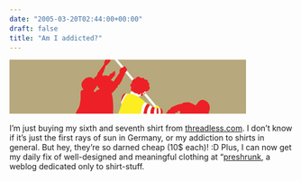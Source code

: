 ```yaml
---
date: "2005-03-20T02:44:00+00:00"
draft: false
title: "Am I addicted?"
---
```

![.](/images/old/blog_threadless.jpg ".")

I’m just buying my sixth and seventh shirt from
[threadless.com](http://www.threadless.com). I don’t know if it’s
just the first rays of sun in Germany, or my addiction to shirts in
general. But hey, they’re so darned cheap (10$ each)! :D Plus, I
can now get my daily fix of well-designed and meaningful clothing
at “[preshrunk](http://www.preshrunk.info), a weblog dedicated only
to shirt-stuff.



